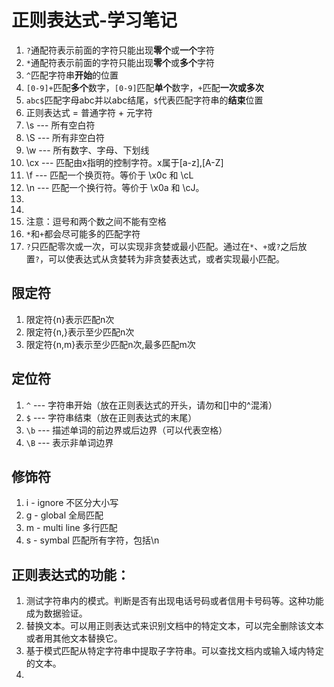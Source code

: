 # 正则表达式-学习笔记

1. `?`通配符表示前面的字符只能出现**零个**或**一个**字符
2. `*`通配符表示前面的字符只能出现**零个**或**多个**字符
3. `^`匹配字符串**开始**的位置
4. `[0-9]+`匹配**多个**数字，`[0-9]`匹配**单个**数字，`+`匹配**一次或多次**
5. `abc$`匹配字母abc并以abc结尾，`$`代表匹配字符串的**结束**位置
6. 正则表达式 = 普通字符 + 元字符
7. \s  --- 所有空白符
8. \S  --- 所有非空白符
9. \w --- 所有数字、字母、下划线
10. \cx --- 匹配由x指明的控制字符。x属于[a-z],[A-Z]
11. \f --- 匹配一个换页符。等价于 \x0c 和 \cL
12. \n --- 匹配一个换行符。等价于 \x0a 和 \cJ。
13. 
14. 
15. 注意：逗号和两个数之间不能有空格
16. `*`和`+`都会尽可能多的匹配字符
17. `?`只匹配零次或一次，可以实现非贪婪或最小匹配。通过在`*`、`+`或`?`之后放置`?`，可以使表达式从贪婪转为非贪婪表达式，或者实现最小匹配。



## 限定符

1. 限定符{n}表示匹配n次
2. 限定符{n,}表示至少匹配n次
3. 限定符{n,m}表示至少匹配n次,最多匹配m次



## 定位符

1. `^` --- 字符串开始（放在正则表达式的开头，请勿和[]中的^混淆）
2. `$` --- 字符串结束（放在正则表达式的末尾）
3. `\b` --- 描述单词的前边界或后边界（可以代表空格）
4. `\B` --- 表示非单词边界



## 修饰符

1. i - ignore 不区分大小写
2. g - global 全局匹配
3. m - multi line 多行匹配
4. s - symbal 匹配所有字符，包括\n







## 正则表达式的功能：

1. 测试字符串内的模式。判断是否有出现电话号码或者信用卡号码等。这种功能成为数据验证。
2. 替换文本。可以用正则表达式来识别文档中的特定文本，可以完全删除该文本或者用其他文本替换它。
3. 基于模式匹配从特定字符串中提取子字符串。可以查找文档内或输入域内特定的文本。
4. 

